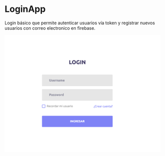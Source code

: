# LoginApp

Login básico que permite autenticar usuarios vía token y registrar nuevos usuarios con correo electronico en firebase.


![](https://github.com/Klerith/angular-login-demoapp/blob/master/src/assets/images/demo.png?raw=true)